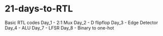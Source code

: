 # 21-days-to-RTL
Basic RTL codes
	Day_1 - 2:1 Mux
	Day_2 - D flipflop
	Day_3 - Edge Detector
	Day_4 - ALU
	Day_7 - LFSR
	Day_8 - Binary to one-hot

